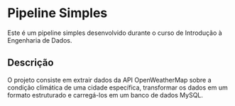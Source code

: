# Pipeline Simples

Este é um pipeline simples desenvolvido durante o curso de Introdução à Engenharia de Dados.

## Descrição

O projeto consiste em extrair dados da API OpenWeatherMap sobre a condição climática de uma cidade específica, transformar os dados em um formato estruturado e carregá-los em um banco de dados MySQL.